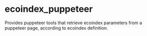 # ecoindex_puppeteer
Provides puppeteer tools that retrieve ecoindex parameters from a puppeteer page, according to ecoindex definition.
